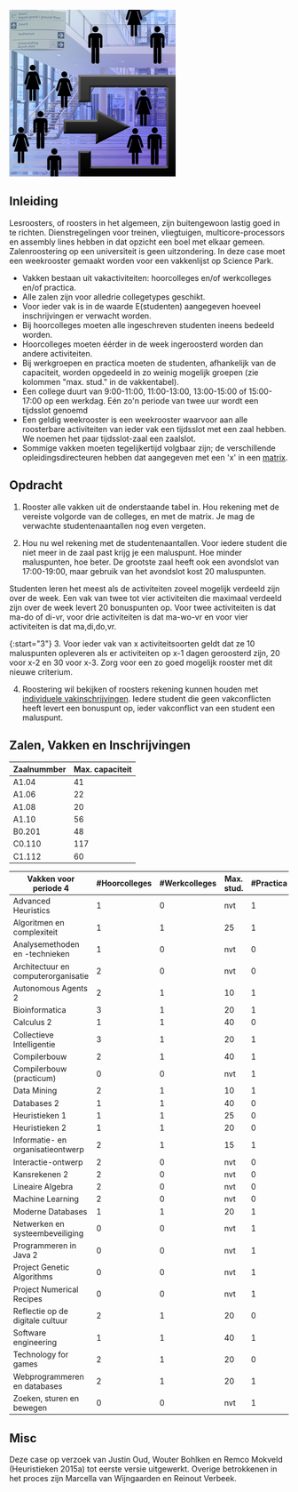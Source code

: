 ![Hup naar binnen.](Roostering2.jpg)


## Inleiding

Lesroosters, of roosters in het algemeen, zijn buitengewoon lastig goed in te richten. Dienstregelingen voor treinen, vliegtuigen, multicore-processors en assembly lines hebben in dat opzicht een boel met elkaar gemeen. Zalenroostering op een universiteit is geen uitzondering. In deze case  moet een weekrooster gemaakt worden voor een vakkenlijst op Science Park.

* Vakken bestaan uit vakactiviteiten: hoorcolleges en/of werkcolleges en/of practica.
* Alle zalen zijn voor alledrie collegetypes geschikt.
* Voor ieder vak is in de waarde E(studenten) aangegeven hoeveel inschrijvingen er verwacht worden.
* Bij hoorcolleges moeten alle ingeschreven studenten ineens bedeeld worden. 
* Hoorcolleges moeten éérder in de week ingeroosterd worden dan andere activiteiten.
* Bij werkgroepen en practica moeten de studenten, afhankelijk van de capaciteit, worden opgedeeld in zo weinig mogelijk groepen (zie kolommen "max. stud." in de vakkentabel).
* Een college duurt van 9:00-11:00, 11:00-13:00, 13:00-15:00 of 15:00-17:00 op een werkdag. Eén zo'n periode van twee uur wordt een tijdsslot genoemd
* Een geldig weekrooster is een weekrooster waarvoor aan alle roosterbare activiteiten van ieder vak een tijdsslot met een zaal hebben. We noemen het paar tijdsslot-zaal een zaalslot.
* Sommige vakken moeten tegelijkertijd volgbaar zijn; de verschillende opleidingsdirecteuren hebben dat aangegeven met een 'x' in een [matrix](tegelijkvolgbaar.csv).

## Opdracht

1. Rooster alle vakken uit de onderstaande tabel in. Hou rekening met de vereiste volgorde van de colleges, en met de matrix. Je mag de verwachte studentenaantallen nog even vergeten.


2. Hou nu wel rekening met de studentenaantallen. Voor iedere student die niet meer in de zaal past krijg je een maluspunt. Hoe minder maluspunten, hoe beter. De grootste zaal heeft ook een avondslot van 17:00-19:00, maar gebruik van het avondslot kost 20 maluspunten.


Studenten leren het meest als de activiteiten zoveel mogelijk verdeeld zijn over de week. Een vak van twee tot vier activiteiten die maximaal verdeeld zijn over de week levert 20 bonuspunten op. Voor twee activiteiten is dat ma-do of di-vr, voor drie activiteiten is dat ma-wo-vr en voor vier activiteiten is dat ma,di,do,vr. 

{:start="3"}
3. Voor ieder vak van x activiteitsoorten geldt dat ze 10 maluspunten opleveren als er activiteiten op x-1 dagen geroosterd zijn, 20 voor x-2 en 30 voor x-3. Zorg voor een zo goed mogelijk rooster met dit nieuwe criterium.


4. Roostering wil bekijken of roosters rekening kunnen houden met [individuele vakinschrijvingen](studentenenvakken.csv). Iedere student die geen vakconflicten heeft levert een bonuspunt op, ieder vakconflict van een student een maluspunt.

## Zalen, Vakken en Inschrijvingen



| Zaalnummber | Max. capaciteit |
| ---------- | --------------- |
| A1.04 | 41 |
| A1.06 | 22 |
| A1.08 | 20 |
| A1.10 | 56 |
| B0.201 | 48 |
| C0.110 | 117 |
| C1.112 | 60 |

|Vakken voor periode 4 | #Hoorcolleges | #Werkcolleges | Max. stud. | #Practica | Max. stud. | E(studenten) |
| --- | --- | --- | --- | --- | --- | --- |
| Advanced Heuristics | 1 | 0 | nvt| 1 | 10 | 22 |
| Algoritmen en complexiteit | 1 | 1 | 25 | 1 | 25 | 47 |
| Analysemethoden en -technieken | 1 | 0 | nvt | 0 | nvt | 60 |
| Architectuur en computerorganisatie | 2 | 0 | nvt | 0 | nvt | 19|
| Autonomous Agents 2 | 2 | 1 | 10 | 1 | 10 | 19 |
| Bioinformatica | 3| 1 | 20 | 1 | 20 | 40 |
| Calculus 2| 1| 1| 40| 0| nvt| 90  |
| Collectieve Intelligentie| 3 | 1 | 20 | 1 | 20| 65 |
| Compilerbouw | 2 | 1| 40| 1| 40| 70 |
| Compilerbouw (practicum)| 0| 0| nvt| 1| 15| 35 |
| Data Mining | 2 | 1| 10| 1| 10| 30 |
| Databases 2| 1| 1| 40| 0| nvt| 69 |
| Heuristieken 1| 1| 1| 25| 0| nvt| 44 |
| Heuristieken 2| 1| 1| 20| 0| nvt | 30 |
| Informatie- en organisatieontwerp | 2| 1| 15| 1| 15| 40 |
| Interactie-ontwerp | 2| 0| nvt| 0| nvt| 31 |
| Kansrekenen 2 | 2| 0| nvt| 0| nvt| 70 |
| Lineaire Algebra | 2| 0| nvt| 0| nvt| 50 |
| Machine Learning | 2| 0| nvt| 0| nvt| 25 |
| Moderne Databases| 1| 1| 20| 1| 20| 60 |
| Netwerken en systeembeveiliging| 0| 0| nvt| 1| 20| 50 |
| Programmeren in Java 2 | 0| 0| nvt| 1| 20| 95 |
| Project Genetic Algorithms | 0 | 0 | nvt | 1 | 15 | 40 |
| Project Numerical Recipes| 0| 0| nvt| 1| 15| 40 |
| Reflectie op de digitale cultuur | 2| 1| 20| 0| nvt| 53  |
| Software engineering | 1| 1| 40| 1| 40| 75 |
| Technology for games | 2| 1| 20| 0| nvt| 50 |
| Webprogrammeren en databases| 2| 1| 20| 1| 20| 46 |
| Zoeken, sturen en bewegen | 0| 0| nvt| 1| 15| 45 |

## Misc

Deze case op verzoek van Justin Oud, Wouter Bohlken en Remco Mokveld (Heuristieken 2015a) tot eerste versie uitgewerkt. Overige betrokkenen in het proces zijn Marcella van Wijngaarden en Reinout Verbeek.
